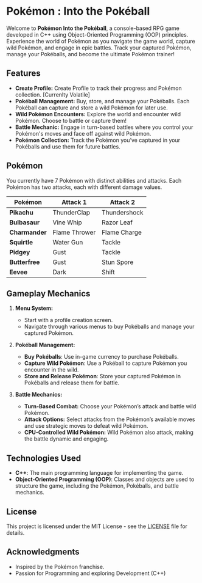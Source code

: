 # Pokémon : Into the Pokéball

Welcome to **Pokémon Into the Pokéball**, a console-based RPG game developed in C++ using Object-Oriented Programming (OOP) principles. Experience the world of Pokémon as you navigate the game world, capture wild Pokémon, and engage in epic battles. Track your captured Pokémon, manage your Pokéballs, and become the ultimate Pokémon trainer!

## Features

- **Create Profile:** Create Profile to track their progress and Pokémon collection. [Currenlty Volatile]
- **Pokéball Management:** Buy, store, and manage your Pokéballs. Each Pokéball can capture and store a wild Pokémon for later use.
- **Wild Pokémon Encounters:** Explore the world and encounter wild Pokémon. Choose to battle or capture them!
- **Battle Mechanic:** Engage in turn-based battles where you control your Pokémon's moves and face off against wild Pokémon.
- **Pokémon Collection:** Track the Pokémon you’ve captured in your Pokéballs and use them for future battles.

## Pokémon

You currently have 7 Pokémon with distinct abilities and attacks. Each Pokémon has two attacks, each with different damage values.

| **Pokémon**   | **Attack 1**      | **Attack 2**    |
|---------------|-------------------|-----------------|
| **Pikachu**   | ThunderClap       | Thundershock    |
| **Bulbasaur** | Vine Whip         | Razor Leaf      |
| **Charmander**| Flame Thrower     | Flame Charge    |
| **Squirtle**  | Water Gun         | Tackle          |
| **Pidgey**    | Gust              | Tackle          |
| **Butterfree**| Gust              | Stun Spore      |
| **Eevee**     | Dark              | Shift           |

## Gameplay Mechanics

1. **Menu System:** 
    - Start with a profile creation screen.
    - Navigate through various menus to buy Pokéballs and manage your captured Pokémon.

2. **Pokéball Management:**
    - **Buy Pokéballs**: Use in-game currency to purchase Pokéballs.
    - **Capture Wild Pokémon**: Use a Pokéball to capture Pokémon you encounter in the wild.
    - **Store and Release Pokémon**: Store your captured Pokémon in Pokéballs and release them for battle.

3. **Battle Mechanics:**
    - **Turn-Based Combat:** Choose your Pokémon’s attack and battle wild Pokémon.
    - **Attack Options:** Select attacks from the Pokémon’s available moves and use strategic moves to defeat wild Pokémon.
    - **CPU-Controlled Wild Pokémon:** Wild Pokémon also attack, making the battle dynamic and engaging.

## Technologies Used

- **C++**: The main programming language for implementing the game.
- **Object-Oriented Programming (OOP)**: Classes and objects are used to structure the game, including the Pokémon, Pokéballs, and battle mechanics.

## License

This project is licensed under the MIT License - see the [LICENSE](LICENSE) file for details.

## Acknowledgments

- Inspired by the Pokémon franchise.
- Passion for Programming and exploring Development (C++)
